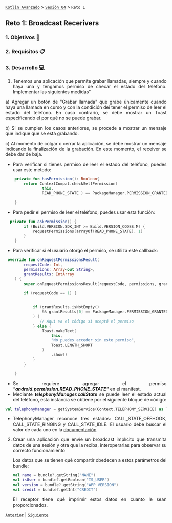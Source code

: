 [`Kotlin Avanzado`](../../Readme.md) > [`Sesión 04`](../Readme.md) > `Reto 1 `

## Reto 1: Broadcast Recerivers

<div style="text-align: justify;">




### 1. Objetivos :dart:



### 2. Requisitos :clipboard:



### 3. Desarrollo :computer:

1. Tenemos una aplicación que permite grabar llamadas, siempre y cuando haya una y tengamos permiso de checar el estado del teléfono. Implementar las siguientes medidas"

a)  Agregar un botón de "Grabar llamada" que grabe únicamente cuando haya una  llamada en curso y con la condición dei tener el permiso de leer el estado del teléfono. En caso contrario, se debe mostrar un Toast especificando el por qué no se puede grabar.

b) Si se cumplen los casos anteriores, se procede a mostrar un mensaje que indique que se está grabando.

c) Al momento de colgar o cerrar la aplicación, se debe mostrar un mensaje indicando la finalización de la grabación. En este momento, el receiver se debe dar de baja. 



* Para verificar si tienes permiso de leer el estado del teléfono, puedes usar este método:

```kotlin
    private fun hasPermission(): Boolean{
        return ContextCompat.checkSelfPermission(
                this,
                READ_PHONE_STATE ) == PackageManager.PERMISSION_GRANTED

    }
```

* Para pedir el permiso de leer el teléfono, puedes usar esta función:

```kotlin
  private fun askPermission() {
        if (Build.VERSION.SDK_INT >= Build.VERSION_CODES.M) {
            requestPermissions(arrayOf(READ_PHONE_STATE), 1)
        }
    }
```



* Para verificar si el usuario otorgó el permiso, se utiliza este callback:

```kotlin
 override fun onRequestPermissionsResult(
        requestCode: Int,
        permissions: Array<out String>,
        grantResults: IntArray
    ) {
        super.onRequestPermissionsResult(requestCode, permissions, grantResults)

        if (requestCode == 1) {

           
            if (grantResults.isNotEmpty()
                && grantResults[0] == PackageManager.PERMISSION_GRANTED
            ) {
               // Aqui va el código si aceptó el permiso
            } else {
                Toast.makeText(
                    this,
                    "No puedes acceder sin este permiso",
                    Toast.LENGTH_SHORT
                )
                    .show()
            }
        }

    }
```



* Se requiere agregar el permiso ___"android.permission.READ_PHONE_STATE"___ en el manifest.
* Mediante ___telephonyManager.callState___ se puede leer el estado actual del teléfono, esta instancia se obtiene por el siguiente bloque de código:

```kotlin
val telephonyManager = getSystemService(Context.TELEPHONY_SERVICE) as TelephonyManager
```

* TelephonyManager reconoce tres estados: CALL_STATE_OFFHOOK, CALL_STATE_RINGING y CALL_STATE_IDLE. El usuario debe buscar el valor de cada uno en la [documentación](https://developer.android.com/about/versions/11/reference/broadcast-intents-30)



2. Crear una aplicación que envíe un broadcast implícito que transmita datos de una sesión  y otra que la reciba, interoperarlas para observar su correcto funcionamiento

   Los datos que se tienen qué compartir obedecen a estos parámetros del bundle:

   ```kotlin
   val name = bundle?.getString("NAME")
   val isUser = bundle?.getBoolean("IS_USER")
   val version = bundle?.getString("APP_VERSION")
   val credit = bundle?.getInt("CREDIT")
   ```

   El receptor tiene qué imprimir estos datos en cuanto le sean proporcionados.

[`Anterior`](../Ejemplo-01) | [`Siguiente`](../Ejemplo-02)      

</div>

